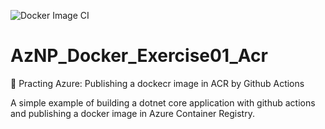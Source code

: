 ![Docker Image CI](https://github.com/wilsonneto-dev/AzNP_Docker_Exercise01_ACR/workflows/Docker%20Image%20CI/badge.svg?branch=master)

# AzNP_Docker_Exercise01_Acr
🐳 Practing Azure: Publishing a dockecr image in ACR by Github Actions

A simple example of building a dotnet core application with github actions and publishing a docker image in Azure Container Registry.
